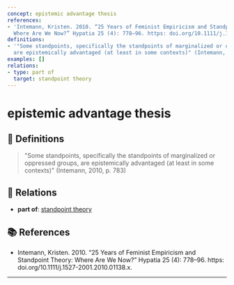 ```yaml
---
concept: epistemic advantage thesis
references:
- 'Intemann, Kristen. 2010. “25 Years of Feminist Empiricism and Standpoint Theory:
  Where Are We Now?” Hypatia 25 (4): 778–96. https: doi.org/10.1111/j.1527-2001.2010.01138.x.'
definitions:
- '"Some standpoints, specifically the standpoints of marginalized or oppressed groups,
  are epistemically advantaged (at least in some contexts)" (Intemann, 2010, p. 783)'
examples: []
relations:
- type: part of
  target: standpoint theory
---
```


# epistemic advantage thesis

## 📖 Definitions

> "Some standpoints, specifically the standpoints of marginalized or oppressed groups, are epistemically advantaged (at least in some contexts)" (Intemann, 2010, p. 783)

## 🔗 Relations

- **part of**: [standpoint theory](./standpoint-theory.md)

## 📚 References

- Intemann, Kristen. 2010. “25 Years of Feminist Empiricism and Standpoint Theory: Where Are We Now?” Hypatia 25 (4): 778–96. https: doi.org/10.1111/j.1527-2001.2010.01138.x.

---

<script src="https://giscus.app/client.js"
                data-repo="natesheehan/conceptcartography"
                data-repo-id="R_kgDOPB5QiQ"
                data-category="General"
                data-category-id="DIC_kwDOPB5Qic4CsAxd"
                data-mapping="pathname"
                data-strict="0"
                data-reactions-enabled="1"
                data-emit-metadata="0"
                data-input-position="bottom"
                data-theme="catppuccin_mocha"
                data-lang="en"
                crossorigin="anonymous"
                async>
        </script>
        